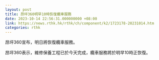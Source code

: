 ```yaml
---
layout: post
title: 昂坪360明早10時恢復纜車服務
date: 2023-10-14 22:56:31.000000000 +08:00
link: https://news.rthk.hk/rthk/ch/component/k2/1723178-20231014.htm
categories: rthk
---
```


昂坪360宣布，明日將恢復纜車服務。

昂坪360表示，維修保養工程已於今天完成，纜車服務將於明早10時正恢復。
